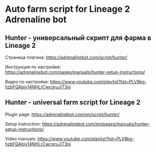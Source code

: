 # Auto farm script for Lineage 2 Adrenaline bot

## Hunter - универсальный скрипт для фарма в Lineage 2
Страница плагина: https://adrenalinebot.com/script/hunter/

Инструкция по настройке: https://adrenalinebot.com/pages/manuals/hunter-setup-instructions/

Видео по настройке: https://www.youtube.com/playlist?list=PLV8kg-hzbFQAbjy14NHLrCwcgruJjT3nj


## Hunter - universal farm script for Lineage 2
Plugin page: https://adrenalinebot.com/en/script/hunter/

Setup instruction: https://adrenalinebot.com/en/pages/manuals/hunter-setup-instructions/

Video manuals: https://www.youtube.com/playlist?list=PLV8kg-hzbFQAbjy14NHLrCwcgruJjT3nj

